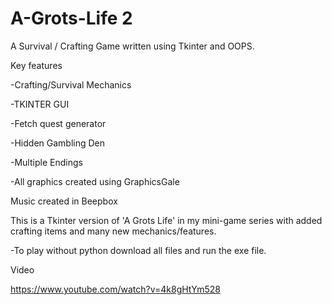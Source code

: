 # A-Grots-Life 2 

A Survival / Crafting Game written using Tkinter and OOPS. 

Key features

-Crafting/Survival Mechanics 

-TKINTER GUI 

-Fetch quest generator 

-Hidden Gambling Den 

-Multiple Endings 


-All graphics created using GraphicsGale

Music created in Beepbox 

This is a Tkinter version of 'A Grots Life' in my mini-game series with added crafting items and many new mechanics/features. 

-To play without python download all files and run the exe file.

Video

https://www.youtube.com/watch?v=4k8gHtYm528


